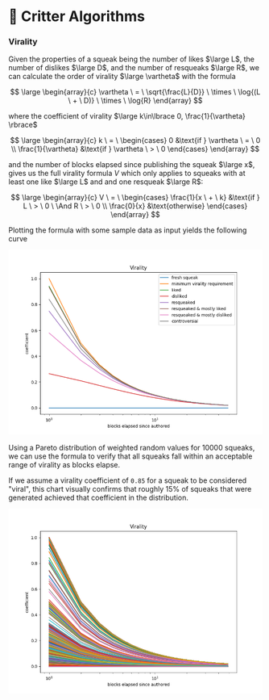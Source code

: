 # 🧮 Critter Algorithms

### Virality

Given the properties of a squeak being the number of likes $\large L$, the
number of dislikes $\large D$, and the number of resqueaks $\large R$, we can
calculate the order of virality $\large \vartheta$ with the formula

$$
    \large
    \begin{array}{c}
      \vartheta \ = \ \sqrt{\frac{L}{D}} \
      \times \
      \log{(L \ + \ D)} \
      \times \
      \log{R}
    \end{array}
$$

where the coefficient of virality
$\large k\in\lbrace 0, \frac{1}{\vartheta} \rbrace$

$$
    \large
    \begin{array}{c}
      k \ = \ \begin{cases}
        0 &\text{if } \vartheta \ = \ 0 \\
        \frac{1}{\vartheta} &\text{if } \vartheta \ > \ 0
      \end{cases}
    \end{array}
$$

and the number of blocks elapsed since publishing the squeak $\large x$, gives
us the full virality formula $V$ which only applies to squeaks with at least one
like $\large L$ and and one resqueak $\large R$:

$$
    \large
    \begin{array}{c}
      V \ = \ \begin{cases}
        \frac{1}{x \ + \ k} &\text{if } L \ > \ 0 \ \And R \ > \ 0 \\
        \frac{0}{x} &\text{otherwise}
      \end{cases}
    \end{array}
$$

Plotting the formula with some sample data as input yields the following curve

![baseline virality of sample squeaks](./virality/figures/sample_data.png "Virality from sample squeaks")

Using a Pareto distribution of weighted random values for 10000 squeaks, we can
use the formula to verify that all squeaks fall within an acceptable range of
virality as blocks elapse.

If we assume a virality coefficient of `0.85` for a
squeak to be considered "viral", this chart visually confirms that roughly 15%
of squeaks that were generated achieved that coefficient in the distribution.

![baseline virality of sample squeaks](./virality/figures/generated_data.png "Virality from generated squeaks")
